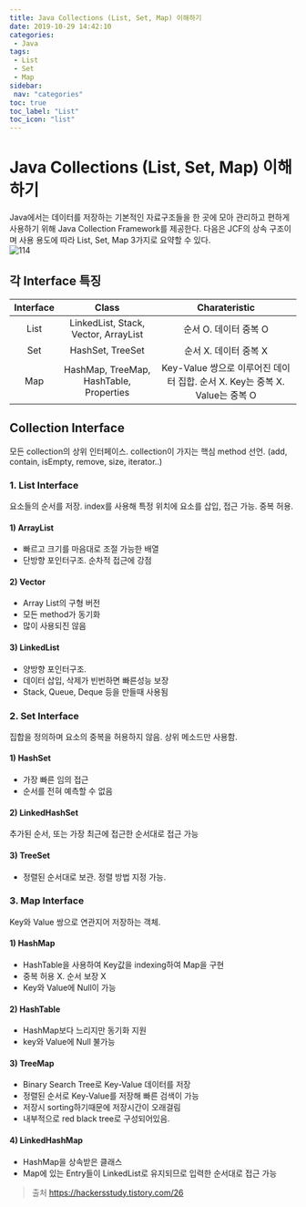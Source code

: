 ```yaml
---
title: Java Collections (List, Set, Map) 이해하기
date: 2019-10-29 14:42:10
categories: 
 - Java
tags: 
 - List
 - Set
 - Map
sidebar:
 nav: "categories"
toc: true
toc_label: "List"
toc_icon: "list"
---
```


# Java Collections (List, Set, Map) 이해하기
Java에서는 데이터를 저장하는 기본적인 자료구조들을 한 곳에 모아 관리하고 편하게 사용하기 위해 Java Collection Framework를 제공한다. 다음은 JCF의 상속 구조이며 사용 용도에 따라 List, Set, Map 3가지로 요약할 수 있다.  
![114](https://www.moongchi.dev/wp-content/images/114_1.jpg)

## 각 Interface 특징

| Interface | Class | Charateristic |
|:---:|:---:|:---:|
| List | LinkedList, Stack, Vector, ArrayList | 순서 O. 데이터 중복 O |
| Set | HashSet, TreeSet | 순서 X. 데이터 중복 X |
| Map | HashMap, TreeMap, HashTable, Properties | Key-Value 쌍으로 이루어진 데이터 집합. 순서 X. Key는 중복 X. Value는 중복 O  |

## Collection Interface
모든 collection의 상위 인터페이스. collection이 가지는 핵심 method 선언. (add, contain, isEmpty, remove, size, iterator..)

### 1. List Interface
요소들의 순서를 저장. index를 사용해 특정 위치에 요소를 삽입, 접근 가능. 중복 허용.

#### 1) ArrayList
- 빠르고 크기를 마음대로 조절 가능한 배열
- 단방향 포인터구조. 순차적 접근에 강점

#### 2) Vector
- Array List의 구형 버전
- 모든 method가 동기화
- 많이 사용되진 않음

#### 3) LinkedList
- 양방향 포인터구조.
- 데이터 삽입, 삭제가 빈번하면 빠른성능 보장
- Stack, Queue, Deque 등을 만들때 사용됨

### 2. Set Interface
집합을 정의하며 요소의 중복을 허용하지 않음. 상위 메소드만 사용함.

#### 1) HashSet
- 가장 빠른 임의 접근
- 순서를 전혀 예측할 수 없음

#### 2) LinkedHashSet 
추가된 순서, 또는 가장 최근에 접근한 순서대로 접근 가능

#### 3) TreeSet
- 정렬된 순서대로 보관. 정렬 방법 지정 가능.

### 3. Map Interface
Key와 Value 쌍으로 연관지어 저장하는 객체.

#### 1) HashMap
- HashTable을 사용하여 Key값을 indexing하여 Map을 구현
- 중복 허용 X. 순서 보장 X
- Key와 Value에 Null이 가능

#### 2) HashTable
- HashMap보다 느리지만 동기화 지원
- key와 Value에 Null 불가능

#### 3) TreeMap
- Binary Search Tree로 Key-Value 데이터를 저장
- 정렬된 순서로 Key-Value를 저장해 빠른 검색이 가능
- 저장시 sorting하기때문에 저장시간이 오래걸림
- 내부적으로 red black tree로 구성되어있음.

#### 4) LinkedHashMap
- HashMap을 상속받은 클래스
- Map에 있는 Entry들이 LinkedList로 유지되므로 입력한 순서대로 접근 가능

> 출처 https://hackersstudy.tistory.com/26